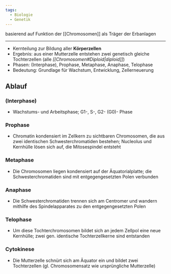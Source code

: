```yaml
---
tags:
  - Biologie
  - Genetik
---
```

basierend auf Funktion der [[Chromosomen]] als Träger der Erbanlagen

---

- Kernteilung zur Bildung aller **Körperzellen**
- Ergebnis: aus einer Mutterzelle entstehen zwei genetisch gleiche Tochterzellen (alle *[[Chromosomen#Diploid|diploid]]*)
- Phasen: (Interphase), Prophase, Metaphase, Anaphase, Telophase
- Bedeutung: Grundlage für Wachstum, Entwicklung, Zellerneuerung
## Ablauf
### (Interphase)
- Wachstums- und Arbeitsphase; G1-, S-, G2- (G0)- Phase
### Prophase
- Chromatin kondensiert im Zellkern zu sichtbaren Chromosomen, die aus zwei identischen Schwesterchromatiden bestehen; Nucleolus und Kernhülle lösen sich auf, die Mitosespindel entsteht
### Metaphase
- Die Chromosomen liegen kondensiert auf der Äquatorialplatte; die Schwesterchromatiden sind mit entgegengesetzten Polen verbunden
### Anaphase
- Die Schwesterchromatiden trennen sich am Centromer und wandern mithilfe des Spindelapparates zu den entgegengesetzten Polen
### Telophase
- Um diese Tochterchromosomen bildet sich an jedem Zellpol eine neue Kernhülle; zwei gen. identische Tochterzellkerne sind entstanden
### Cytokinese
- Die Mutterzelle  schnürt sich am Äquator ein und bildet zwei Tochterzellen (gl. Chromosomensatz wie ursprüngliche Mutterzelle)